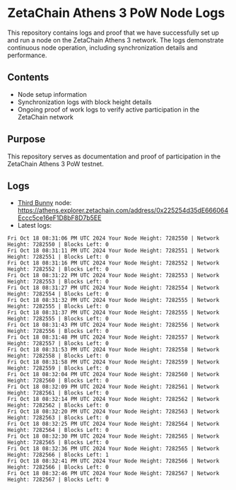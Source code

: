 # ZetaChain Athens 3 PoW Node Logs
This repository contains logs and proof that we have successfully set up and run a node on the ZetaChain Athens 3 network. The logs demonstrate continuous node operation, including synchronization details and performance.

## Contents
- Node setup information
- Synchronization logs with block height details
- Ongoing proof of work logs to verify active participation in the ZetaChain network

## Purpose
This repository serves as documentation and proof of participation in the ZetaChain Athens 3 PoW testnet.

## Logs

- [Third Bunny](https://thirdbunny.xyz/) node: https://athens.explorer.zetachain.com/address/0x225254d35dE666064Eccc5ce16eF1D8bF8D7b5EE
- Latest logs:
```
Fri Oct 18 08:31:06 PM UTC 2024 Your Node Height: 7282550 | Network Height: 7282550 | Blocks Left: 0
Fri Oct 18 08:31:11 PM UTC 2024 Your Node Height: 7282551 | Network Height: 7282551 | Blocks Left: 0
Fri Oct 18 08:31:16 PM UTC 2024 Your Node Height: 7282552 | Network Height: 7282552 | Blocks Left: 0
Fri Oct 18 08:31:22 PM UTC 2024 Your Node Height: 7282553 | Network Height: 7282553 | Blocks Left: 0
Fri Oct 18 08:31:27 PM UTC 2024 Your Node Height: 7282554 | Network Height: 7282554 | Blocks Left: 0
Fri Oct 18 08:31:32 PM UTC 2024 Your Node Height: 7282555 | Network Height: 7282555 | Blocks Left: 0
Fri Oct 18 08:31:37 PM UTC 2024 Your Node Height: 7282555 | Network Height: 7282555 | Blocks Left: 0
Fri Oct 18 08:31:43 PM UTC 2024 Your Node Height: 7282556 | Network Height: 7282556 | Blocks Left: 0
Fri Oct 18 08:31:48 PM UTC 2024 Your Node Height: 7282557 | Network Height: 7282557 | Blocks Left: 0
Fri Oct 18 08:31:53 PM UTC 2024 Your Node Height: 7282558 | Network Height: 7282558 | Blocks Left: 0
Fri Oct 18 08:31:58 PM UTC 2024 Your Node Height: 7282559 | Network Height: 7282559 | Blocks Left: 0
Fri Oct 18 08:32:04 PM UTC 2024 Your Node Height: 7282560 | Network Height: 7282560 | Blocks Left: 0
Fri Oct 18 08:32:09 PM UTC 2024 Your Node Height: 7282561 | Network Height: 7282561 | Blocks Left: 0
Fri Oct 18 08:32:14 PM UTC 2024 Your Node Height: 7282562 | Network Height: 7282562 | Blocks Left: 0
Fri Oct 18 08:32:20 PM UTC 2024 Your Node Height: 7282563 | Network Height: 7282563 | Blocks Left: 0
Fri Oct 18 08:32:25 PM UTC 2024 Your Node Height: 7282564 | Network Height: 7282564 | Blocks Left: 0
Fri Oct 18 08:32:30 PM UTC 2024 Your Node Height: 7282565 | Network Height: 7282565 | Blocks Left: 0
Fri Oct 18 08:32:36 PM UTC 2024 Your Node Height: 7282565 | Network Height: 7282566 | Blocks Left: 1
Fri Oct 18 08:32:41 PM UTC 2024 Your Node Height: 7282566 | Network Height: 7282566 | Blocks Left: 0
Fri Oct 18 08:32:46 PM UTC 2024 Your Node Height: 7282567 | Network Height: 7282567 | Blocks Left: 0
```

